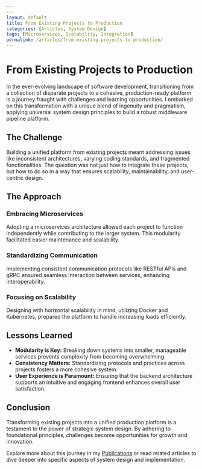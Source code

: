 ```yaml
---
---
layout: default
title: From Existing Projects to Production
categories: [Articles, System Design]
tags: [Microservices, Scalability, Integration]
permalink: /articles/from-existing-projects-to-production/
---
```


# From Existing Projects to Production

In the ever-evolving landscape of software development, transitioning from a collection of disparate projects to a cohesive, production-ready platform is a journey fraught with challenges and learning opportunities. I embarked on this transformation with a unique blend of ingenuity and pragmatism, applying universal system design principles to build a robust middleware pipeline platform.

## The Challenge

Building a unified platform from existing projects meant addressing issues like inconsistent architectures, varying coding standards, and fragmented functionalities. The question was not just how to integrate these projects, but how to do so in a way that ensures scalability, maintainability, and user-centric design.

## The Approach

### Embracing Microservices

Adopting a microservices architecture allowed each project to function independently while contributing to the larger system. This modularity facilitated easier maintenance and scalability.

### Standardizing Communication

Implementing consistent communication protocols like RESTful APIs and gRPC ensured seamless interaction between services, enhancing interoperability.

### Focusing on Scalability

Designing with horizontal scalability in mind, utilizing Docker and Kubernetes, prepared the platform to handle increasing loads efficiently.

## Lessons Learned

- **Modularity is Key:** Breaking down systems into smaller, manageable services prevents complexity from becoming overwhelming.
- **Consistency Matters:** Standardizing protocols and practices across projects fosters a more cohesive system.
- **User Experience is Paramount:** Ensuring that the backend architecture supports an intuitive and engaging frontend enhances overall user satisfaction.

## Conclusion

Transforming existing projects into a unified production platform is a testament to the power of strategic system design. By adhering to foundational principles, challenges become opportunities for growth and innovation.

Explore more about this journey in my [Publications](https://cdaprod.github.io/publications/) or read related articles to dive deeper into specific aspects of system design and implementation.
